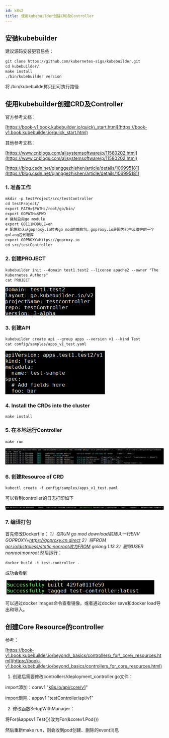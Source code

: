 ```yaml
---
id: k8s2
title: 使用kubebuilder创建CRD及Controller
---
```


## 安装kubebuilder

建议源码安装更容易些：

```
git clone https://github.com/kubernetes-sigs/kubebuilder.git
cd kubebuilder/
make install
./bin/kubebuilder version
```

将./bin/kubebuilde拷贝到可执行路径

## 使用kubebuilder创建CRD及Controller

官方参考文档：

[https://book-v1.book.kubebuilder.io/quick\_start.html](https://book-v1.book.kubebuilder.io/quick_start.html)

其他参考文档：

[https://www.cnblogs.com/alisystemsoftware/p/11580202.html](https://www.cnblogs.com/alisystemsoftware/p/11580202.html)

[https://blog.csdn.net/qianggezhishen/article/details/106995181](https://blog.csdn.net/qianggezhishen/article/details/106995181)

### 1\. 准备工作

```
mkdir -p testProject/src/testController
cd testProject/
export PATH=$PATH:/root/go/bin/
export GOPATH=$PWD
# 强制启用go module
export GO111MODULE=on
# 配置默认从goproxy.io拉去go mod的依赖包，goproxy.io是国内七牛云维护的一个golang包代理库
export GOPROXY=https://goproxy.io
cd src/testController
```

### 2\. 创建PROJECT

~~~
kubebuilder init --domain test1.test2 --license apache2 --owner "The Kubernetes Authors"
cat PROJECT
~~~

![enter description here](./images/1614304636185.png)

### 3\. 创建API

~~~
kubebuilder create api --group apps --version v1 --kind Test
cat config/samples/apps_v1_test.yaml
~~~

![enter description here](./images/1614304670523.png)

### 4\. Install the CRDs into the cluster

```
make install
```

### 5\. 在本地运行Controller

```
make run
```

![enter description here](./images/1614304707772.png)

### 6\. 创建Resource of CRD

```
kubectl create -f config/samples/apps_v1_test.yaml
```

可以看到controller的日志打印如下

![enter description here](./images/1614304738769.png)

### 7\. 编译打包

首先修改Dockerfile：
*1）在RUN go mod download前插入一行ENV GOPROXY=https://goproxy.cn,direct*
*2）将FROM *[*gcr.io/distroless/static:nonroot改为FROM*](http://gcr.io/distroless/static:nonroot%E6%94%B9%E4%B8%BAFROM)* golang:1.13*
*3）删除USER nonroot:nonroot*
然后运行：

```
docker build -t test-controller .
```

成功会看到

![enter description here](./images/1614304772724.png)

可以通过docker images命令查看镜像，或者通过docker save和docker load导出和导入。

## 创建Core Resource的controller

参考：

[https://book-v1.book.kubebuilder.io/beyond\_basics/controllers\_for\_core\_resources.html](https://book-v1.book.kubebuilder.io/beyond_basics/controllers_for_core_resources.html)

1. 创建后需要修改controllers/deployment\_controller.go文件：

import添加：corev1 "[k8s.io/api/core/v1](http://k8s.io/api/core/v1)"

import删除：appsv1 "testController/api/v1"

2. 修改函数SetupWithManager：

将For(&appsv1.Test{})改为For(&corev1.Pod{})

然后重新make run，则会收到pod创建、删除的event消息

